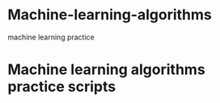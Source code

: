 # Machine-learning-algorithms
machine learning practice
# Machine learning algorithms practice scripts
